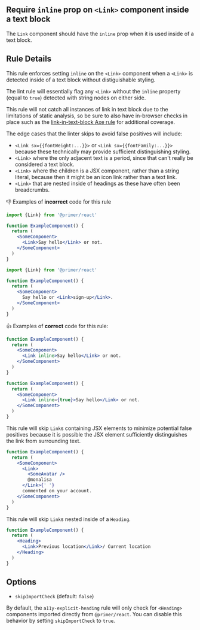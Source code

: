 ## Require `inline` prop on `<Link>` component inside a text block

The `Link` component should have the `inline` prop when it is used inside of a text block.

## Rule Details

This rule enforces setting `inline` on the `<Link>` component when a `<Link>` is detected inside of a text block without distiguishable styling.

The lint rule will essentially flag any `<Link>` without the `inline` property (equal to `true`) detected with string nodes on either side.

This rule will not catch all instances of link in text block due to the limitations of static analysis, so be sure to also have in-browser checks in place such as the [link-in-text-block Axe rule](https://dequeuniversity.com/rules/axe/4.9/link-in-text-block) for additional coverage.

The edge cases that the linter skips to avoid false positives will include:

- `<Link sx={{fontWeight:...}}>` or `<Link sx={{fontFamily:...}}>` because these technically may provide sufficient distinguishing styling.
- `<Link>` where the only adjacent text is a period, since that can't really be considered a text block.
- `<Link>` where the children is a JSX component, rather than a string literal, because then it might be an icon link rather than a text link.
- `<Link>` that are nested inside of headings as these have often been breadcrumbs.

👎 Examples of **incorrect** code for this rule

```jsx
import {Link} from '@primer/react'

function ExampleComponent() {
  return (
    <SomeComponent>
      <Link>Say hello</Link> or not.
    </SomeComponent>
  )
}
```

```jsx
import {Link} from '@primer/react'

function ExampleComponent() {
  return (
    <SomeComponent>
      Say hello or <Link>sign-up</Link>.
    </SomeComponent>
  )
}
```

👍 Examples of **correct** code for this rule:

```jsx
function ExampleComponent() {
  return (
    <SomeComponent>
      <Link inline>Say hello</Link> or not.
    </SomeComponent>
  )
}
```

```jsx
function ExampleComponent() {
  return (
    <SomeComponent>
      <Link inline={true}>Say hello</Link> or not.
    </SomeComponent>
  )
}
```

This rule will skip `Link`s containing JSX elements to minimize potential false positives because it is possible the JSX element sufficiently distinguishes the link from surrounding text.

```jsx
function ExampleComponent() {
  return (
    <SomeComponent>
      <Link>
        <SomeAvatar />
        @monalisa
      </Link>{' '}
      commented on your account.
    </SomeComponent>
  )
}
```

This rule will skip `Link`s nested inside of a `Heading`.

```jsx
function ExampleComponent() {
  return (
    <Heading>
      <Link>Previous location</Link>/ Current location
    </Heading>
  )
}
```

## Options

- `skipImportCheck` (default: `false`)

By default, the `a11y-explicit-heading` rule will only check for `<Heading>` components imported directly from `@primer/react`. You can disable this behavior by setting `skipImportCheck` to `true`.
